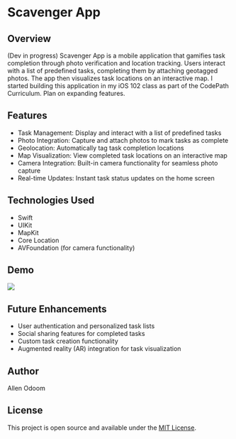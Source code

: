 # Scavenger App

## Overview
(Dev in progress)
Scavenger App is a mobile application that gamifies task completion through photo verification and location tracking. Users interact with a list of predefined tasks, completing them by attaching geotagged photos. The app then visualizes task locations on an interactive map. I started building this application in my iOS 102 class as part of the CodePath Curriculum. Plan on expanding features.

## Features
- Task Management: Display and interact with a list of predefined tasks
- Photo Integration: Capture and attach photos to mark tasks as complete
- Geolocation: Automatically tag task completion locations
- Map Visualization: View completed task locations on an interactive map
- Camera Integration: Built-in camera functionality for seamless photo capture
- Real-time Updates: Instant task status updates on the home screen

## Technologies Used
- Swift
- UIKit
- MapKit
- Core Location
- AVFoundation (for camera functionality)

## Demo
<div>
    <a href="https://www.loom.com/share/6c5cab6ed924464f8966afb1c570c3b2">
    </a>
    <a href="https://www.loom.com/share/6c5cab6ed924464f8966afb1c570c3b2">
      <img style="max-width:300px;" src="https://cdn.loom.com/sessions/thumbnails/6c5cab6ed924464f8966afb1c570c3b2-with-play.gif">
    </a>
</div>

## Future Enhancements
- User authentication and personalized task lists
- Social sharing features for completed tasks
- Custom task creation functionality
- Augmented reality (AR) integration for task visualization

## Author
Allen Odoom

## License
This project is open source and available under the [MIT License](LICENSE).
